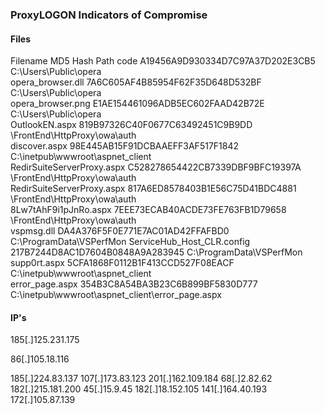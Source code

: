 ### ProxyLOGON Indicators of Compromise

#### Files

Filename	MD5 Hash	Path
code	A19456A9D930334D7C97A37D202E3CB5	C:\Users\Public\opera\
opera_browser.dll	7A6C605AF4B85954F62F35D648D532BF	C:\Users\Public\opera\
opera_browser.png	E1AE154461096ADB5EC602FAAD42B72E	C:\Users\Public\opera\
OutlookEN.aspx	819B97326C40F0677C63492451C9B9DD	<Exchange Path>\FrontEnd\HttpProxy\owa\auth\
discover.aspx	98E445AB15F91DCBAAEFF3AF517F1842	C:\inetpub\wwwroot\aspnet_client\
RedirSuiteServerProxy.aspx	C528278654422CB7339DBF9BFC19397A	<exchange install path> \FrontEnd\HttpProxy\owa\auth\
RedirSuiteServerProxy.aspx	817A6ED8578403B1E56C75D41BDC4881	<Exchange Path>\FrontEnd\HttpProxy\owa\auth\
8Lw7tAhF9i1pJnRo.aspx	7EEE73ECAB40ACDE73FE763FB1D79658	<Exchange Path>\FrontEnd\HttpProxy\owa\auth\
vspmsg.dll	DA4A376F5F0E771E7AC01AD42FFAFBD0	C:\ProgramData\VSPerfMon
ServiceHub_Host_CLR.config	217B7244D8AC1D7604B0848A9A283945	C:\ProgramData\VSPerfMon
supp0rt.aspx	5CFA1868F0112B1F413CCD527F08EACF	C:\inetpub\wwwroot\aspnet_client\
error_page.aspx	354B3C8A54BA3B23C6B899BF5830D777	C:\inetpub\wwwroot\aspnet_client\error_page.aspx

#### IP's

185[.]125.231.175

86[.]105.18.116

185[.]224.83.137
107[.]173.83.123
201[.]162.109.184
68[.]2.82.62
182[.]215.181.200
45[.]15.9.45
182[.]18.152.105
141[.]164.40.193
172[.]105.87.139

